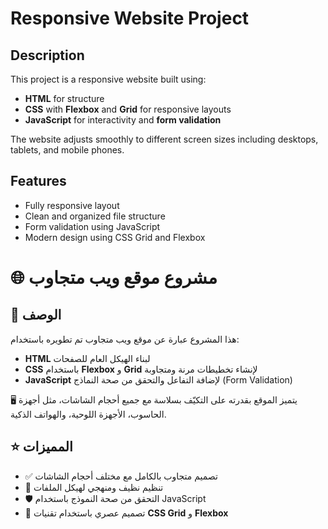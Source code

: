 # Responsive Website Project

## Description

This project is a responsive website built using:

- **HTML** for structure
- **CSS** with **Flexbox** and **Grid** for responsive layouts
- **JavaScript** for interactivity and **form validation**

The website adjusts smoothly to different screen sizes including desktops, tablets, and mobile phones.

## Features

- Fully responsive layout
- Clean and organized file structure
- Form validation using JavaScript
- Modern design using CSS Grid and Flexbox



# 🌐 مشروع موقع ويب متجاوب

## 📄 الوصف

هذا المشروع عبارة عن موقع ويب متجاوب تم تطويره باستخدام:

- **HTML** لبناء الهيكل العام للصفحات  
- **CSS** باستخدام **Flexbox** و **Grid** لإنشاء تخطيطات مرنة ومتجاوبة  
- **JavaScript** لإضافة التفاعل والتحقق من صحة النماذج (Form Validation)

🖥️ يتميز الموقع بقدرته على التكيّف بسلاسة مع جميع أحجام الشاشات، مثل أجهزة الحاسوب، الأجهزة اللوحية، والهواتف الذكية.

## ⭐ المميزات

- ✅ تصميم متجاوب بالكامل مع مختلف أحجام الشاشات  
- 📁 تنظيم نظيف ومنهجي لهيكل الملفات  
- 🛡️ التحقق من صحة النموذج باستخدام JavaScript  
- 🎨 تصميم عصري باستخدام تقنيات **CSS Grid** و **Flexbox**